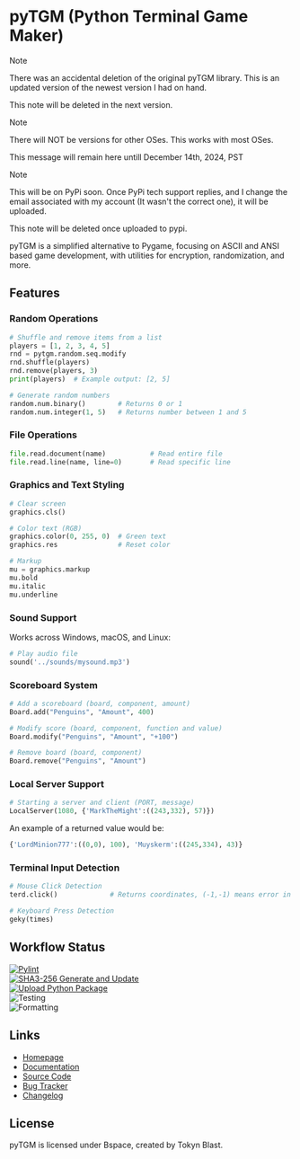 # pyTGM (Python Terminal Game Maker)

>[!NOTE]
> There was an accidental deletion of the original pyTGM library. This is an updated version of the newest version I had on hand.
>
>This note will be deleted in the next version.

>[!NOTE]
> There will NOT be versions for other OSes.
> This works with most OSes.
>
> This message will remain here untill December 14th, 2024, PST

>[!NOTE]
>This will be on PyPi soon. Once PyPi tech support replies, and I change the email associated with my account (It wasn't the correct one), it will be uploaded.
>
>This note will be deleted once uploaded to pypi.

pyTGM is a simplified alternative to Pygame, focusing on ASCII and ANSI based game development, with utilities for encryption, randomization, and more.

## Features

### Random Operations
```python
# Shuffle and remove items from a list
players = [1, 2, 3, 4, 5]
rnd = pytgm.random.seq.modify
rnd.shuffle(players)
rnd.remove(players, 3)
print(players)  # Example output: [2, 5]

# Generate random numbers
random.num.binary()        # Returns 0 or 1
random.num.integer(1, 5)   # Returns number between 1 and 5
```

### File Operations
```python
file.read.document(name)           # Read entire file
file.read.line(name, line=0)       # Read specific line
```

### Graphics and Text Styling
```python
# Clear screen
graphics.cls()

# Color text (RGB)
graphics.color(0, 255, 0)  # Green text
graphics.res               # Reset color

# Markup
mu = graphics.markup
mu.bold
mu.italic
mu.underline
```

### Sound Support
Works across Windows, macOS, and Linux:
```python
# Play audio file
sound('../sounds/mysound.mp3')
```

### Scoreboard System
```python
# Add a scoreboard (board, component, amount)
Board.add("Penguins", "Amount", 400)

# Modify score (board, component, function and value)
Board.modify("Penguins", "Amount", "+100")

# Remove board (board, component)
Board.remove("Penguins", "Amount")
```

### Local Server Support
```python
# Starting a server and client (PORT, message)
LocalServer(1080, {'MarkTheMight':((243,332), 57)})
```
An example of a returned value would be:
```python
{'LordMinion777':((0,0), 100), 'Muyskerm':((245,334), 43)}
```

### Terminal Input Detection
```python
# Mouse Click Detection
terd.click()             # Returns coordinates, (-1,-1) means error in press

# Keyboard Press Detection
geky(times)
```

## Workflow Status
[![Pylint](https://github.com/TokynBlast/pyTGM/actions/workflows/pylint.yml/badge.svg)](https://github.com/TokynBlast/pyTGM/actions/workflows/pylint.yml)<br>
[![SHA3-256 Generate and Update](https://github.com/TokynBlast/pyTGM/actions/workflows/generate-sha3-hashes.yml/badge.svg)](https://github.com/TokynBlast/pyTGM/actions/workflows/generate-sha3-hashes.yml)<br>
[![Upload Python Package](https://github.com/TokynBlast/pyTGM/actions/workflows/python-publish.yml/badge.svg)](https://github.com/TokynBlast/pyTGM/actions/workflows/python-publish.yml)<br>
![Testing](https://img.shields.io/badge/testing-pytest-yellow?style=for-the-badge)<br>
![Formatting](https://img.shields.io/badge/formatting-Black-yellow?style=for-the-badge)<br>

## Links
- [Homepage](https://pytgm.tokynblast.space/home)
- [Documentation](https://pytgm.tokynblast.space/documentation/use)
- [Source Code](https://github.com/TokynBlast/pyTGM/tree/main)
- [Bug Tracker](https://github.com/TokynBlast/pyTGM/issues)
- [Changelog](https://github.com/TokynBlast/pyTGM/blob/main/CHANGELOG.txt)

## License
pyTGM is licensed under Bspace, created by Tokyn Blast.
